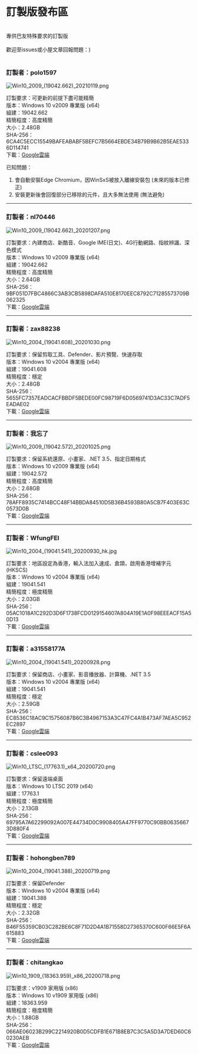 # 訂製版發布區

<br>
專供巴友特殊要求的訂製版
<br><br>
歡迎至issues或小屋文章回報問題：)
<br><br>

### **訂製者：polo1597**
![Win10_2009_(19042.662)_20210119.png](/preview/Win10_2009_(19042.662)_20210119.png)
<br>

訂製要求：可更新的前提下盡可能精簡<br>
版本：Windows 10 v2009 專業版 (x64)<br>
組建：19042.662<br>
精簡程度：高度精簡<br>
大小：2.48GB<br>
SHA-256：6CA4C5ECC15549BAFEABABF5BEFC7B5664EBDE34B79B9B62B5EAE5336D114741<br>
下載：[Google雲端](http://tiny.cc/win10_2009_20210119)<br>

已知問題：
1. 會自動安裝Edge Chromium，因WinSxS被放入離線安裝包 (未來的版本已修正)
2. 安裝更新後會回復部分已移除的元件，且大多無法使用 (無法避免)

----

### **訂製者：nl70446**
![Win10_2009_(19042.662)_20201207.png](/preview/Win10_2009_(19042.662)_20201207.png)
<br>

訂製要求：內建商店、新酷音、Google IME(日文)、4G行動網路、指紋辨識、深色模式<br>
版本：Windows 10 v2009 專業版 (x64)<br>
組建：19042.662<br>
精簡程度：高度精簡<br>
大小：2.64GB<br>
SHA-256：9BF051D7FBC4866C3AB3CB5898DAFA510E8170EEC8792C71285573709B062325<br>
下載：[Google雲端](http://tiny.cc/win10_2009_20201207)<br>

----

### **訂製者：zax88238**
![Win10_2004_(19041.608)_20201030.png](/preview/Win10_2004_(19041.608)_20201030.png)
<br>

訂製要求：保留剪取工具、Defender、影片預覽、快速存取<br>
版本：Windows 10 v2004 專業版 (x64)<br>
組建：19041.608<br>
精簡程度：穩定<br>
大小：2.48GB<br>
SHA-256：5655FC7357EADCACFBBDF5BEDE00FC98719F6D0569741D3AC33C7ADF5EADAE02<br>
下載：[Google雲端](http://tiny.cc/win10_2004_20201030)<br>

----

### **訂製者：我忘了**
![Win10_2009_(19042.572)_20201025.png](/preview/Win10_2009_(19042.572)_20201025.png)
<br>

訂製要求：保留系統還原、小畫家、.NET 3.5、指定日期格式<br>
版本：Windows 10 v2009 專業版 (x64)<br>
組建：19042.572<br>
精簡程度：高度精簡<br>
大小：2.68GB<br>
SHA-256：78AFF8935C7414BCC48F14BBDA84510D5B36B4593B80A5CB7F403E63C0573D0B<br>
下載：[Google雲端](http://tiny.cc/win10_2009_20201025)<br>

----

### **訂製者：WfungFEI**
![Win10_2004_(19041.541)_20200930_hk.jpg](/preview/Win10_2004_(19041.541)_20200930_hk.jpg)
<br>

訂製要求：地區設定為香港，輸入法加入速成、倉頡，啟用香港增補字元(HKSCS)<br>
版本：Windows 10 v2004 專業版 (x64)<br>
組建：19041.541<br>
精簡程度：極度精簡<br>
大小：2.03GB<br>
SHA-256：05AC1018A1C292D3D6F1738FCD0129154607A804A19E1A0F98EEEACF15A50D13<br>
下載：[Google雲端](http://tiny.cc/win10_2004_20200930_hk)<br>

----

### **訂製者：a31558177A**
![Win10_2004_(19041.541)_20200928.png](/preview/Win10_2004_(19041.541)_20200928.png)
<br>

訂製要求：保留商店、小畫家、影音播放器、計算機、.NET 3.5<br>
版本：Windows 10 v2004 專業版 (x64)<br>
組建：19041.541<br>
精簡程度：穩定<br>
大小：2.59GB<br>
SHA-256：EC8536C18AC9C15756087B6C3B4967153A3C47FC4A1B473AF7AEA5C952EC2897<br>
下載：[Google雲端](http://tiny.cc/win10_2004_20200928_fix)<br>

----

### **訂製者：cslee093**
![Win10_LTSC_(17763.1)_x64_20200720.png](/preview/Win10_LTSC_(17763.1)_x64_20200720.png)
<br>

訂製要求：保留遠端桌面<br>
版本：Windows 10 LTSC 2019 (x64)<br>
組建：17763.1<br>
精簡程度：極度精簡<br>
大小：2.13GB<br>
SHA-256：69795A7A62299092A007E44734D0C9908405A47FF9770C90BB06356673D880F4<br>
下載：[Google雲端](http://tiny.cc/win10_ltsc_x64_20200720)<br>

----

### **訂製者：hohongben789**
![Win10_2004_(19041.388)_20200719.png](/preview/Win10_2004_(19041.388)_20200719.png)
<br>

訂製要求：保留Defender<br>
版本：Windows 10 v2004 專業版 (x64)<br>
組建：19041.388<br>
精簡程度：穩定<br>
大小：2.32GB<br>
SHA-256：B46F55359CB03C282BE6C8F71D2D4A1B71558D27365370C600F66E5F6A615883<br>
下載：[Google雲端](http://tiny.cc/win10_2004_20200719)<br>

----

### **訂製者：chitangkao**
![Win10_1909_(18363.959)_x86_20200718.png](/preview/Win10_1909_(18363.959)_x86_20200718.png)
<br>

訂製要求：v1909 家用版 (x86)<br>
版本：Windows 10 v1909 家用版 (x86)<br>
組建：18363.959<br>
精簡程度：極度精簡<br>
大小：1.88GB<br>
SHA-256：066AE06023B299C2214920B0D5CDFB1E671B8EB7C3C5A5D3A7DED60C60230AEB<br>
下載：[Google雲端](http://tiny.cc/win10_1909_x86_20200718)<br>
